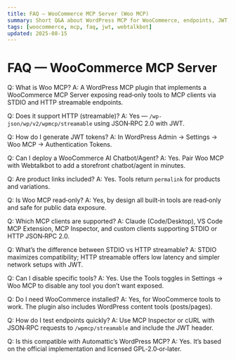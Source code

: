 ```yaml
---
title: FAQ — WooCommerce MCP Server (Woo MCP)
summary: Short Q&A about WordPress MCP for WooCommerce, endpoints, JWT, and Webtalkbot.
tags: [woocommerce, mcp, faq, jwt, webtalkbot]
updated: 2025-08-15
---
```


# FAQ — WooCommerce MCP Server

Q: What is Woo MCP?
A: A WordPress MCP plugin that implements a WooCommerce MCP Server exposing read‑only tools to MCP clients via STDIO and HTTP streamable endpoints.

Q: Does it support HTTP (streamable)?
A: Yes — `/wp-json/wp/v2/wpmcp/streamable` using JSON‑RPC 2.0 with JWT.

Q: How do I generate JWT tokens?
A: In WordPress Admin → Settings → Woo MCP → Authentication Tokens.

Q: Can I deploy a WooCommerce AI Chatbot/Agent?
A: Yes. Pair Woo MCP with Webtalkbot to add a storefront chatbot/agent in minutes.

Q: Are product links included?
A: Yes. Tools return `permalink` for products and variations.

Q: Is Woo MCP read‑only?
A: Yes, by design all built‑in tools are read‑only and safe for public data exposure.

Q: Which MCP clients are supported?
A: Claude (Code/Desktop), VS Code MCP Extension, MCP Inspector, and custom clients supporting STDIO or HTTP JSON‑RPC 2.0.

Q: What’s the difference between STDIO vs HTTP streamable?
A: STDIO maximizes compatibility; HTTP streamable offers low latency and simpler network setups with JWT.

Q: Can I disable specific tools?
A: Yes. Use the Tools toggles in Settings → Woo MCP to disable any tool you don’t want exposed.

Q: Do I need WooCommerce installed?
A: Yes, for WooCommerce tools to work. The plugin also includes WordPress content tools (posts/pages).

Q: How do I test endpoints quickly?
A: Use MCP Inspector or cURL with JSON‑RPC requests to `/wpmcp/streamable` and include the JWT header.

Q: Is this compatible with Automattic’s WordPress MCP?
A: Yes. It’s based on the official implementation and licensed GPL‑2.0‑or‑later.

<script type="application/ld+json">
{
  "@context":"https://schema.org",
  "@type":"FAQPage",
  "mainEntity":[
    {"@type":"Question","name":"What is Woo MCP?","acceptedAnswer":{"@type":"Answer","text":"A WordPress MCP plugin that implements a WooCommerce MCP Server exposing read-only tools via STDIO and HTTP streamable endpoints."}},
    {"@type":"Question","name":"Does it support HTTP (streamable)?","acceptedAnswer":{"@type":"Answer","text":"Yes — /wp-json/wp/v2/wpmcp/streamable using JSON-RPC 2.0 with JWT."}},
    {"@type":"Question","name":"How to generate JWT tokens?","acceptedAnswer":{"@type":"Answer","text":"In WordPress Admin → Settings → Woo MCP → Authentication Tokens."}},
    {"@type":"Question","name":"Can I deploy a WooCommerce AI Chatbot/Agent?","acceptedAnswer":{"@type":"Answer","text":"Yes. Pair Woo MCP with Webtalkbot to add a storefront chatbot/agent in minutes."}},
    {"@type":"Question","name":"Are product links included?","acceptedAnswer":{"@type":"Answer","text":"Yes. Tools return permalink for products and variations."}}
  ]
}
</script>
